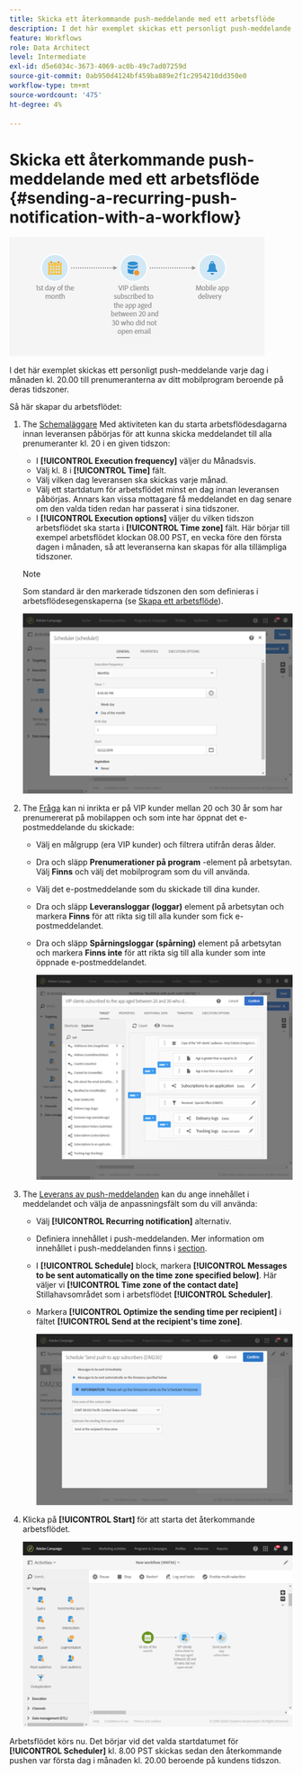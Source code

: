 ```yaml
---
title: Skicka ett återkommande push-meddelande med ett arbetsflöde
description: I det här exemplet skickas ett personligt push-meddelande varje dag i månaden kl. 20.00 till prenumeranterna av ditt mobilprogram beroende på deras tidszoner
feature: Workflows
role: Data Architect
level: Intermediate
exl-id: d5e6034c-3673-4069-ac0b-49c7ad07259d
source-git-commit: 0ab950d4124bf459ba889e2f1c2954210dd350e0
workflow-type: tm+mt
source-wordcount: '475'
ht-degree: 4%

---
```


# Skicka ett återkommande push-meddelande med ett arbetsflöde {#sending-a-recurring-push-notification-with-a-workflow}

![](assets/wkf_push_example_1.png)

I det här exemplet skickas ett personligt push-meddelande varje dag i månaden kl. 20.00 till prenumeranterna av ditt mobilprogram beroende på deras tidszoner.

Så här skapar du arbetsflödet:

1. The [Schemaläggare](../../automating/using/scheduler.md) Med aktiviteten kan du starta arbetsflödesdagarna innan leveransen påbörjas för att kunna skicka meddelandet till alla prenumeranter kl. 20 i en given tidszon:

   * I **[!UICONTROL Execution frequency]** väljer du Månadsvis.
   * Välj kl. 8 i **[!UICONTROL Time]** fält.
   * Välj vilken dag leveransen ska skickas varje månad.
   * Välj ett startdatum för arbetsflödet minst en dag innan leveransen påbörjas. Annars kan vissa mottagare få meddelandet en dag senare om den valda tiden redan har passerat i sina tidszoner.
   * I **[!UICONTROL Execution options]** väljer du vilken tidszon arbetsflödet ska starta i **[!UICONTROL Time zone]** fält. Här börjar till exempel arbetsflödet klockan 08.00 PST, en vecka före den första dagen i månaden, så att leveranserna kan skapas för alla tillämpliga tidszoner.

   >[!NOTE]
   >
   >Som standard är den markerade tidszonen den som definieras i arbetsflödesegenskaperna (se [Skapa ett arbetsflöde](../../automating/using/building-a-workflow.md)).

   ![](assets/wkf_push_example_5.png)

1. The [Fråga](../../automating/using/query.md) kan ni inrikta er på VIP kunder mellan 20 och 30 år som har prenumererat på mobilappen och som inte har öppnat det e-postmeddelande du skickade:

   * Välj en målgrupp (era VIP kunder) och filtrera utifrån deras ålder.
   * Dra och släpp **Prenumerationer på program** -element på arbetsytan. Välj **Finns** och välj det mobilprogram som du vill använda.
   * Välj det e-postmeddelande som du skickade till dina kunder.
   * Dra och släpp **Leveransloggar (loggar)** element på arbetsytan och markera **Finns** för att rikta sig till alla kunder som fick e-postmeddelandet.
   * Dra och släpp **Spårningsloggar (spårning)** element på arbetsytan och markera **Finns inte** för att rikta sig till alla kunder som inte öppnade e-postmeddelandet.

      ![](assets/wkf_push_example_2.png)

1. The [Leverans av push-meddelanden](../../automating/using/push-notification-delivery.md) kan du ange innehållet i meddelandet och välja de anpassningsfält som du vill använda:

   * Välj **[!UICONTROL Recurring notification]** alternativ.
   * Definiera innehållet i push-meddelanden. Mer information om innehållet i push-meddelanden finns i [section](../../channels/using/preparing-and-sending-a-push-notification.md).
   * I **[!UICONTROL Schedule]** block, markera **[!UICONTROL Messages to be sent automatically on the time zone specified below]**. Här väljer vi **[!UICONTROL Time zone of the contact date]** Stillahavsområdet som i arbetsflödet **[!UICONTROL Scheduler]**.
   * Markera **[!UICONTROL Optimize the sending time per recipient]** i fältet **[!UICONTROL Send at the recipient's time zone]**.

      ![](assets/wkf_push_example_4.png)

1. Klicka på **[!UICONTROL Start]** för att starta det återkommande arbetsflödet.

   ![](assets/wkf_push_example_3.png)

Arbetsflödet körs nu. Det börjar vid det valda startdatumet för **[!UICONTROL Scheduler]** kl. 8.00 PST skickas sedan den återkommande pushen var första dag i månaden kl. 20.00 beroende på kundens tidszon.
